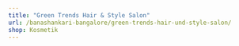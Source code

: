 ```yaml
---
title: "Green Trends Hair & Style Salon"
url: /banashankari-bangalore/green-trends-hair-und-style-salon/
shop: Kosmetik
---
```

